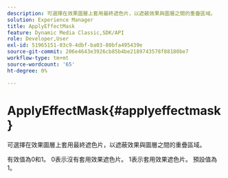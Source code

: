```yaml
---
description: 可選擇在效果圖層上套用最終遮色片，以遮蔽效果與圖層之間的重疊區域。
solution: Experience Manager
title: ApplyEffectMask
feature: Dynamic Media Classic,SDK/API
role: Developer,User
exl-id: 51965151-03c9-4dbf-ba03-80bfa495439e
source-git-commit: 206e4643e3926cb85b4be2189743578f88180be7
workflow-type: tm+mt
source-wordcount: '65'
ht-degree: 0%

---
```


# ApplyEffectMask{#applyeffectmask}

可選擇在效果圖層上套用最終遮色片，以遮蔽效果與圖層之間的重疊區域。

有效值為0和1。 0表示沒有套用效果遮色片。 1表示套用效果遮色片。 預設值為1。
